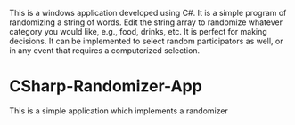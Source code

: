 This is a windows application developed using C#. It is a simple program of randomizing a string of words. Edit the string array to randomize whatever category you would like, e.g., food, drinks, etc. It is perfect for making decisions. It can be implemented to select random participators as well, or in any event that requires a computerized selection.
# CSharp-Randomizer-App
This is a simple application which implements a randomizer
